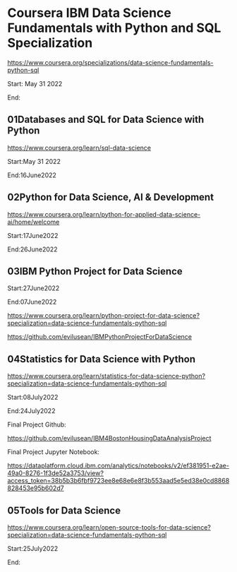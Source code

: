 # Coursera IBM Data Science Fundamentals with Python and SQL Specialization

https://www.coursera.org/specializations/data-science-fundamentals-python-sql

Start: May 31 2022

End:

## 01Databases and SQL for Data Science with Python

https://www.coursera.org/learn/sql-data-science

Start:May 31 2022

End:16June2022

## 02Python for Data Science, AI & Development

https://www.coursera.org/learn/python-for-applied-data-science-ai/home/welcome

Start:17June2022

End:26June2022

## 03IBM Python Project for Data Science

Start:27June2022

End:07June2022

https://www.coursera.org/learn/python-project-for-data-science?specialization=data-science-fundamentals-python-sql

https://github.com/evilusean/IBMPythonProjectForDataScience

## 04Statistics for Data Science with Python

https://www.coursera.org/learn/statistics-for-data-science-python?specialization=data-science-fundamentals-python-sql

Start:08July2022

End:24July2022

Final Project Github:

https://github.com/evilusean/IBM4BostonHousingDataAnalysisProject

Final Project Jupyter Notebook:

https://dataplatform.cloud.ibm.com/analytics/notebooks/v2/ef381951-e2ae-49a0-8276-1f3de52a3753/view?access_token=38b5b3b6fbf9723ee8e68e6e8f3b553aad5e5ed38e0cd8868828453e95b602d7

## 05Tools for Data Science

https://www.coursera.org/learn/open-source-tools-for-data-science?specialization=data-science-fundamentals-python-sql

Start:25July2022

End:
